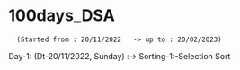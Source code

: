 # 100days_DSA
      
      (Started from : 20/11/2022   -> up to : 20/02/2023)
      
Day-1:  (Dt-20/11/2022, Sunday) :->
                                       Sorting-1:-Selection Sort
                
